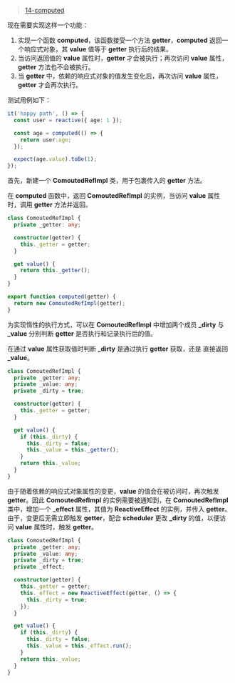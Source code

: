 > [14-computed](https://github.com/Atlanstis/mini-vue/tree/14-computed)

现在需要实现这样一个功能：

1. 实现一个函数 **computed**，该函数接受一个方法 **getter**，**computed** 返回一个响应式对象，其 **value** 值等于 **getter** 执行后的结果。
2. 当访问返回值的 **value** 属性时，**getter** 才会被执行；再次访问 **value** 属性，**getter** 方法也不会被执行。
3. 当 **getter** 中，依赖的响应式对象的值发生变化后，再次访问 **value** 属性，**getter** 才会再次执行。

测试用例如下：

```typescript
it('happy path', () => {
  const user = reactive({ age: 1 });

  const age = computed(() => {
    return user.age;
  });

  expect(age.value).toBe(1);
});
```

首先，新建一个 **ComoutedRefImpl** 类，用于包裹传入的 **getter** 方法。

在 **computed** 函数中，返回 **ComoutedRefImpl** 的实例，当访问 **value** 属性时，调用 **getter** 方法并返回。

```typescript
class ComoutedRefImpl {
  private _getter: any;

  constructor(getter) {
    this._getter = getter;
  }

  get value() {
    return this._getter();
  }
}

export function computed(getter) {
  return new ComoutedRefImpl(getter);
}
```

为实现惰性的执行方式，可以在 **ComoutedRefImpl** 中增加两个成员 **\_dirty** 与 **\_value** 分别判断 **getter** 是否执行和记录执行后的值。

在通过 **value** 属性获取值时判断 **\_dirty** 是通过执行 **getter** 获取，还是 直接返回 **\_value**。

```typescript
class ComoutedRefImpl {
  private _getter: any;
  private _value: any;
  private _dirty = true;

  constructor(getter) {
    this._getter = getter;
  }

  get value() {
    if (this._dirty) {
      this._dirty = false;
      this._value = this._getter();
    }
    return this._value;
  }
}
```

由于随着依赖的响应式对象属性的变更，**value** 的值会在被访问时，再次触发 **getter**。因此 **ComoutedRefImpl** 的实例需要被通知到，在 **ComoutedRefImpl** 类中，增加一个 **\_effect** 属性，其值为 **ReactiveEffect** 的实例，并传入 **getter**。由于，变更后无需立即触发 **getter**，配合 **scheduler** 更改 **\_dirty** 的值，以便访问 **value** 属性时，触发 **getter**。

```typescript
class ComoutedRefImpl {
  private _getter: any;
  private _value: any;
  private _dirty = true;
  private _effect;

  constructor(getter) {
    this._getter = getter;
    this._effect = new ReactiveEffect(getter, () => {
      this._dirty = true;
    });
  }

  get value() {
    if (this._dirty) {
      this._dirty = false;
      this._value = this._effect.run();
    }
    return this._value;
  }
}
```
